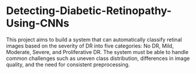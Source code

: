 # Detecting-Diabetic-Retinopathy-Using-CNNs
This project aims to build a system that can automatically classify retinal images based on the severity of DR into five categories: No DR, Mild, Moderate, Severe, and Proliferative DR. The system must be able to handle common challenges such as uneven class distribution, differences in image quality, and the need for consistent preprocessing.

